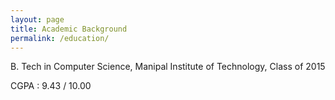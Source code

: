 ```yaml
---
layout: page
title: Academic Background
permalink: /education/
---
```


B. Tech in Computer Science, Manipal Institute of Technology, Class of 2015 

CGPA : 9.43 / 10.00
